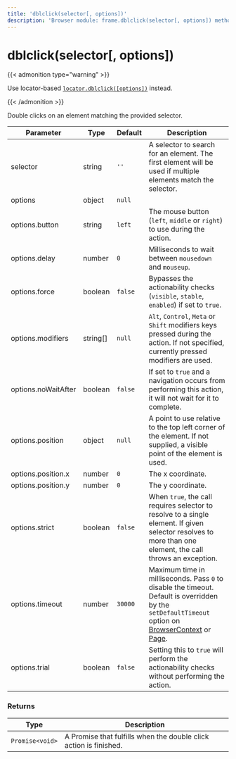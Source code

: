 ```yaml
---
title: 'dblclick(selector[, options])'
description: 'Browser module: frame.dblclick(selector[, options]) method'
---
```


# dblclick(selector[, options])

{{< admonition type="warning" >}}

Use locator-based [`locator.dblclick([options])`](https://grafana.com/docs/k6/<K6_VERSION>/javascript-api/k6-browser/locator/dblclick/) instead.

{{< /admonition >}}

Double clicks on an element matching the provided selector.

<TableWithNestedRows>

| Parameter           | Type     | Default | Description                                                                                                                                                                                                                                                                                                         |
| ------------------- | -------- | ------- | ------------------------------------------------------------------------------------------------------------------------------------------------------------------------------------------------------------------------------------------------------------------------------------------------------------------- |
| selector            | string   | `''`    | A selector to search for an element. The first element will be used if multiple elements match the selector.                                                                                                                                                                                                        |
| options             | object   | `null`  |                                                                                                                                                                                                                                                                                                                     |
| options.button      | string   | `left`  | The mouse button (`left`, `middle` or `right`) to use during the action.                                                                                                                                                                                                                                            |
| options.delay       | number   | `0`     | Milliseconds to wait between `mousedown` and `mouseup`.                                                                                                                                                                                                                                                             |
| options.force       | boolean  | `false` | Bypasses the actionability checks (`visible`, `stable`, `enabled`) if set to `true`.                                                                                                                                                                                                                                |
| options.modifiers   | string[] | `null`  | `Alt`, `Control`, `Meta` or `Shift` modifiers keys pressed during the action. If not specified, currently pressed modifiers are used.                                                                                                                                                                               |
| options.noWaitAfter | boolean  | `false` | If set to `true` and a navigation occurs from performing this action, it will not wait for it to complete.                                                                                                                                                                                                          |
| options.position    | object   | `null`  | A point to use relative to the top left corner of the element. If not supplied, a visible point of the element is used.                                                                                                                                                                                             |
| options.position.x  | number   | `0`     | The x coordinate.                                                                                                                                                                                                                                                                                                   |
| options.position.y  | number   | `0`     | The y coordinate.                                                                                                                                                                                                                                                                                                   |
| options.strict      | boolean  | `false` | When `true`, the call requires selector to resolve to a single element. If given selector resolves to more than one element, the call throws an exception.                                                                                                                                                          |
| options.timeout     | number   | `30000` | Maximum time in milliseconds. Pass `0` to disable the timeout. Default is overridden by the `setDefaultTimeout` option on [BrowserContext](https://grafana.com/docs/k6/<K6_VERSION>/javascript-api/k6-browser/browsercontext/) or [Page](https://grafana.com/docs/k6/<K6_VERSION>/javascript-api/k6-browser/page/). |
| options.trial       | boolean  | `false` | Setting this to `true` will perform the actionability checks without performing the action.                                                                                                                                                                                                                         |

</TableWithNestedRows>

### Returns

| Type            | Description                                                       |
| --------------- | ----------------------------------------------------------------- |
| `Promise<void>` | A Promise that fulfills when the double click action is finished. |
